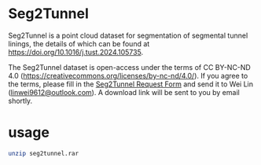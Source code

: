 # Seg2Tunnel
Seg2Tunnel is a point cloud dataset for segmentation of segmental tunnel linings, the details of which can be found at https://doi.org/10.1016/j.tust.2024.105735.

The Seg2Tunnel dataset is open-access under the terms of CC BY-NC-ND 4.0 (https://creativecommons.org/licenses/by-nc-nd/4.0/). If you agree to the terms, please fill in the [Seg2Tunnel Request Form](https://github.com/linwei0763/Seg2Tunnel/raw/refs/heads/main/request_form.docx) and send it to Wei Lin (linwei9612@outlook.com). A download link will be sent to you by email shortly.

# usage
```bash
unzip seg2tunnel.rar
```
